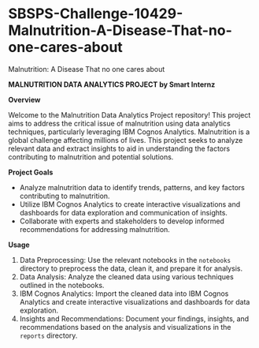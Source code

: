 # SBSPS-Challenge-10429-Malnutrition-A-Disease-That-no-one-cares-about
Malnutrition: A Disease That no one cares about

**MALNUTRITION DATA ANALYTICS PROJECT
by Smart Internz**

**Overview**

Welcome to the Malnutrition Data Analytics Project repository! This project aims to address the critical issue of malnutrition using data analytics techniques, 
particularly leveraging IBM Cognos Analytics. Malnutrition is a global challenge affecting millions of lives. This project seeks to analyze relevant data and 
extract insights to aid in understanding the factors contributing to malnutrition and potential solutions.

**Project Goals**
- Analyze malnutrition data to identify trends, patterns, and key factors contributing to malnutrition.
- Utilize IBM Cognos Analytics to create interactive visualizations and dashboards for data exploration and communication of insights.
- Collaborate with experts and stakeholders to develop informed recommendations for addressing malnutrition.

**Usage**
1. Data Preprocessing: Use the relevant notebooks in the `notebooks` directory to preprocess the data, clean it, and prepare it for analysis.
2. Data Analysis: Analyze the cleaned data using various techniques outlined in the notebooks.
3. IBM Cognos Analytics: Import the cleaned data into IBM Cognos Analytics and create interactive visualizations and dashboards for data exploration.
4. Insights and Recommendations: Document your findings, insights, and recommendations based on the analysis and visualizations in the `reports` directory.

